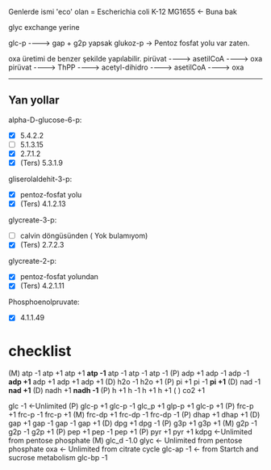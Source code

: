 Genlerde ismi 'eco' olan = Escherichia coli K-12 MG1655 <- Buna bak

glyc exchange yerine

glc-p ----> gap + g2p yapsak
glukoz-p -> Pentoz fosfat yolu var zaten.

oxa üretimi de benzer şekilde yapılabilir.
pirüvat ----> asetilCoA ----> oxa
pirüvat ----> ThPP ----> acetyl-dihidro ----> asetilCoA ----> oxa

---
## Yan yollar

alpha-D-glucose-6-p:
- [x] 5.4.2.2
- [ ] 5.1.3.15
- [x] 2.7.1.2
- [x] (Ters) 5.3.1.9

gliserolaldehit-3-p:
- [x] pentoz-fosfat yolu
- [x] (Ters) 4.1.2.13

glycreate-3-p:
- [ ] calvin döngüsünden ( Yok bulamıyom)
- [x] (Ters) 2.7.2.3

glycreate-2-p:
- [x] pentoz-fosfat yolundan
- [x] (Ters) 4.2.1.11

Phosphoenolpruvate:
- [x] 4.1.1.49

# checklist
(M) atp -1 atp +1 atp +1 **atp -1** atp -1 atp -1 atp -1
(P) adp +1 adp -1 adp -1 **adp +1** adp +1 adp +1 adp +1
(D) h2o -1 h2o +1 
(P) pi +1 pi -1 **pi +1**
(D) nad -1 **nad +1**
(D) nadh +1 **nadh -1**
(P) h +1 h -1 h +1 h +1
( ) co2 +1

glc -1 <-Unlimited
(P) glc-p +1 glc-p -1 glc_p +1 glp-p +1 glc-p +1
(P) frc-p +1 frc-p -1 frc-p +1
(M) frc-dp +1 frc-dp -1 frc-dp -1
(P) dhap +1 dhap +1
(D) gap +1 gap -1 gap -1 gap +1
(D) dpg +1 dpg -1
(P) g3p +1 g3p +1
(M) g2p -1 g2p -1 g2p +1
(P) pep +1 pep -1 pep +1
(P) pyr +1 pyr +1
kdpg <-Unlimited from pentose phosphate
(M) glc_d -1.0
glyc <- Unlimited from pentose phosphate
oxa <- Unlimited from citrate cycle
glc-ap -1 <- from Startch and sucrose metabolism
glc-bp -1 
